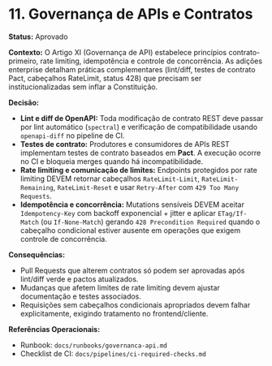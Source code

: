 # 11. Governança de APIs e Contratos

**Status:** Aprovado

**Contexto:** O Artigo XI (Governança de API) estabelece princípios contrato-primeiro, rate limiting, idempotência e controle de concorrência. As adições enterprise detalham práticas complementares (lint/diff, testes de contrato Pact, cabeçalhos RateLimit, status 428) que precisam ser institucionalizadas sem inflar a Constituição.

**Decisão:**
- **Lint e diff de OpenAPI:** Toda modificação de contrato REST deve passar por lint automático (`spectral`) e verificação de compatibilidade usando `openapi-diff` no pipeline de CI.
- **Testes de contrato:** Produtores e consumidores de APIs REST implementam testes de contrato baseados em **Pact**. A execução ocorre no CI e bloqueia merges quando há incompatibilidade.
- **Rate limiting e comunicação de limites:** Endpoints protegidos por rate limiting DEVEM retornar cabeçalhos `RateLimit-Limit`, `RateLimit-Remaining`, `RateLimit-Reset` e usar `Retry-After` com `429 Too Many Requests`.
- **Idempotência e concorrência:** Mutations sensíveis DEVEM aceitar `Idempotency-Key` com backoff exponencial + jitter e aplicar `ETag/If-Match` (ou `If-None-Match`) gerando `428 Precondition Required` quando o cabeçalho condicional estiver ausente em operações que exigem controle de concorrência.

**Consequências:**
- Pull Requests que alterem contratos só podem ser aprovadas após lint/diff verde e pactos atualizados.
- Mudanças que afetem limites de rate limiting devem ajustar documentação e testes associados.
- Requisições sem cabeçalhos condicionais apropriados devem falhar explicitamente, exigindo tratamento no frontend/cliente.

**Referências Operacionais:**
- Runbook: `docs/runbooks/governanca-api.md`
- Checklist de CI: `docs/pipelines/ci-required-checks.md`

